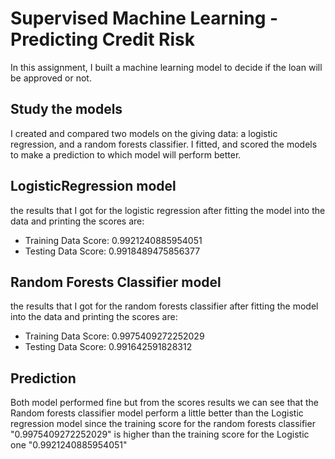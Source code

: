 # Supervised Machine Learning - Predicting Credit Risk

In this assignment, I built a machine learning model to decide if the loan will be approved or not. 

## Study the models

I created and compared two models on the giving data: a logistic regression, and a random forests classifier. 
I fitted, and scored the models to make a prediction to which model will perform better. 

## LogisticRegression model

the results that I got for the logistic regression after fitting the model into the data and printing the scores are:

- Training Data Score: 0.9921240885954051
- Testing Data Score: 0.9918489475856377

## Random Forests Classifier model

the results that I got for the random forests classifier after fitting the model into the data and printing the scores are:

- Training Data Score: 0.9975409272252029
- Testing Data Score: 0.991642591828312

## Prediction

Both model performed fine but from the scores results we can see that the Random forests classifier model perform a little better than the Logistic regression model since the training score for the random forests classifier "0.9975409272252029" is higher than the training score for the Logistic one "0.9921240885954051"
